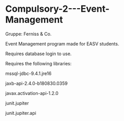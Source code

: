 # Compulsory-2---Event-Management
Gruppe: Ferniss & Co.

Event Management program made for EASV students.

Requires database login to use. 

Requires the following libraries:

mssql-jdbc-9.4.1.jre16

jaxb-api-2.4.0-b180830.0359

javax.activation-api-1.2.0

junit.jupiter

junit.jupiter.api
